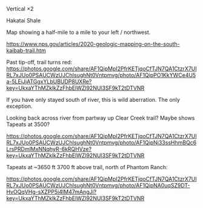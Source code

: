 
Vertical ×2

Hakatai Shale

Map showing a half-mile to a mile to your left / northwest.

https://www.nps.gov/articles/2020-geologic-mapping-on-the-south-kaibab-trail.htm

Past tip-off, trail turns red:
https://photos.google.com/share/AF1QipMpI2PfrKETjqoCfTJN7QA1CtzrX7UIRL7xJUo0PSAUCWzUJChIsughNt0Vntpmvg/photo/AF1QipPO1KkYWCe4U5a-5LEiJjATGgxYLbUBUDP8UXRe?key=UkxaYThMZklkZzFhbElWZl92NUl3SF9kT2tDTVNR

If you have only stayed south of river, this is wild aberration.
The only exception.

Looking back across river from partway up Clear Creek trail?
Maybe shows Tapeats at 3500?

https://photos.google.com/share/AF1QipMpI2PfrKETjqoCfTJN7QA1CtzrX7UIRL7xJUo0PSAUCWzUJChIsughNt0Vntpmvg/photo/AF1QipNj33ssHhmBQc6LrsPRDmlMxNNqhyR-6kRQHVze?key=UkxaYThMZklkZzFhbElWZl92NUl3SF9kT2tDTVNR

Tapeats at ~3650 ft 3700 ft above trail, north of Phantom Ranch:

https://photos.google.com/share/AF1QipMpI2PfrKETjqoCfTJN7QA1CtzrX7UIRL7xJUo0PSAUCWzUJChIsughNt0Vntpmvg/photo/AF1QipNA0uqSZ9DT-HvOQqVHg-sXZPP5i4IM47mAngJi?key=UkxaYThMZklkZzFhbElWZl92NUl3SF9kT2tDTVNR

